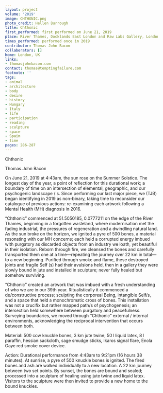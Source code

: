 ```yaml
---
layout: project
volume: '2019'
image: CHTHONIC.png
photo_credit: Hellen Burrough
title: Chthonic
first_performed: first performed on June 21, 2019
place: River Thames, Docklands East London and Raw Labs Gallery, London, UK
times_performed: performed once in 2019
contributor: Thomas John Bacon
collaborators: []
home: London, UK
links:
- thomasjohnbacon.com
contact: thomas@temptingfailure.com
footnote: ''
tags:
- animal
- architecture
- body
- desire
- history
- Hungary
- Italy
- life
- participation
- reading
- sculpture
- space
- Spain
- time
pages: 286-287
---
```


Chthonic

Thomas John Bacon

On June 21, 2019 at 4:43am, the sun rose on the Summer Solstice. The longest day of the year, a point of reflection for this durational work; a boundary of time on an intersection of elemental, geographic, and our psychogenic landscape / s. Since performing our last major piece, we (TJB) began identifying in 2019 as non-binary, taking time to reconsider our catalogue of previous actions: re-examining each artwork following a Mental Health (MH) diagnosis in 2016.

“Chthonic” commenced at 51.5050185, 0.0777211 on the edge of the River Thames, beginning in a forgotten wasteland, where modernisation met the fading industrial, the pressures of regeneration and a dwindling natural land. As the sun broke on the horizon, we ignited a pyre of 500 bones, a material resonating with our MH concerns; each held a corrupted energy imbued with purgatory as discarded objects from an industry we loath, yet beautiful in their isolation. Reborn through fire, we cleansed the bones and carefully transported them one at a time—repeating the journey over 22 km in total—to a new beginning. Purified through smoke and flame, these destroyed joints and fragile Self (s) had their avulsions held, then in a gallery they were slowly bound in jute and installed in sculpture; never fully healed but somehow surviving.

“Chthonic” created an artwork that was imbued with a fresh understanding of who we are in our 39th year. Ritualistically it commenced a de/constructive process; sculpting the corporeal Being, intangible Self/s, and a space that held a monochromatic cross of bones. This installation was not a crucifix but rather mapped path/s of psychogenesis; an intersection held somewhere between purgatory and peacefulness. Surveying boundaries, we moved through “Chthonic” external / internal environments, acknowledging the reciprocal intervention that occurs between both.

Material: 500 cow knuckle bones, 3 km jute twine, 50 l liquid latex, 8 l paraffin, hessian sackcloth, sage smudge sticks, Ikaros signal flare, Enola Gaye red smoke cover device.

Action: Durational performance from 4:43am to 9:21pm (16 hours 38 minutes). At sunrise, a pyre of 500 knuckle bones is ignited. The fired bones and ash are walked individually to a new location. A 22 km journey between two set points. By sunset, the bones are bound and sealed; processed into a sculpture of healing using jute twine and liquid latex. Visitors to the sculpture were then invited to provide a new home to the bound knuckles.
